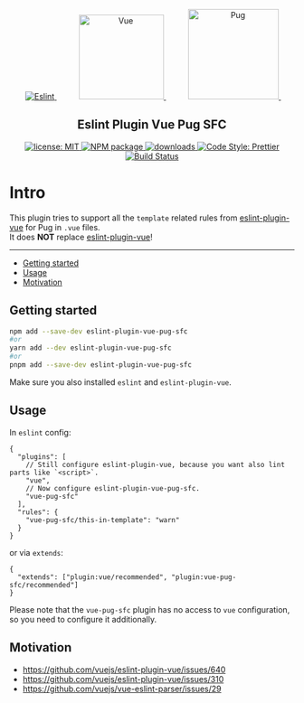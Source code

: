 <p align="center">
  &nbsp;&nbsp;&nbsp;&nbsp;
  <a href="https://eslint.org" target="_blank">
    <img alt="Eslint" src="https://avatars.githubusercontent.com/u/6019716?s=160&v=4">
  </a>
  &nbsp;&nbsp;&nbsp;&nbsp;
  &nbsp;&nbsp;&nbsp;&nbsp;
  <a href="https://vuejs.org" target="_blank">
    <img alt="Vue" src="https://vuejs.org/images/logo.svg" height="150">
  </a>
  &nbsp;&nbsp;&nbsp;&nbsp;
  &nbsp;&nbsp;&nbsp;&nbsp;
  <a href="https://pugjs.org" target="_blank">
    <img alt="Pug" src="https://cdn.rawgit.com/pugjs/pug-logo/eec436cee8fd9d1726d7839cbe99d1f694692c0c/SVG/pug-final-logo-_-colour-128.svg" height="160">
  </a>
  &nbsp;&nbsp;&nbsp;&nbsp;
</p>

<h2 align="center">Eslint Plugin Vue Pug SFC</h2>

<p align="center">
  <a href="https://github.com/Shinigami92/eslint-plugin-vue-pug-sfc/blob/main/LICENSE">
    <img alt="license: MIT" src="https://img.shields.io/github/license/Shinigami92/eslint-plugin-vue-pug-sfc.svg?style=flat-square">
  </a>
  <a href="https://www.npmjs.com/package/eslint-plugin-vue-pug-sfc" target="_blank">
    <img alt="NPM package" src="https://img.shields.io/npm/v/eslint-plugin-vue-pug-sfc.svg?style=flat-square">
  </a>
  <a href="https://www.npmjs.com/package/eslint-plugin-vue-pug-sfc" target="_blank">
    <img alt="downloads" src="https://img.shields.io/npm/dt/eslint-plugin-vue-pug-sfc.svg?style=flat-square">
  </a>
  <a href="https://prettier.io" target="_blank">
    <img alt="Code Style: Prettier" src="https://img.shields.io/badge/code_style-prettier-ff69b4.svg?style=flat-square">
  </a>
  <a href="https://github.com/Shinigami92/eslint-plugin-vue-pug-sfc/actions/workflows/ci.yml">
    <img alt="Build Status" src="https://github.com/Shinigami92/eslint-plugin-vue-pug-sfc/actions/workflows/ci.yml/badge.svg?branch=main">
  </a>
</p>

# Intro

This plugin tries to support all the `template` related rules from [eslint-plugin-vue](https://github.com/vuejs/eslint-plugin-vue) for Pug in `.vue` files.  
It does **NOT** replace [eslint-plugin-vue](https://github.com/vuejs/eslint-plugin-vue)!

---

- [Getting started](#getting-started)
- [Usage](#usage)
- [Motivation](#motivation)

## Getting started

```bash
npm add --save-dev eslint-plugin-vue-pug-sfc
#or
yarn add --dev eslint-plugin-vue-pug-sfc
#or
pnpm add --save-dev eslint-plugin-vue-pug-sfc
```

Make sure you also installed `eslint` and `eslint-plugin-vue`.

## Usage

In `eslint` config:

```jsonc
{
  "plugins": [
    // Still configure eslint-plugin-vue, because you want also lint parts like `<script>`.
    "vue",
    // Now configure eslint-plugin-vue-pug-sfc.
    "vue-pug-sfc"
  ],
  "rules": {
    "vue-pug-sfc/this-in-template": "warn"
  }
}
```

or via `extends`:

```jsonc
{
  "extends": ["plugin:vue/recommended", "plugin:vue-pug-sfc/recommended"]
}
```

Please note that the `vue-pug-sfc` plugin has no access to `vue` configuration, so you need to configure it additionally.

## Motivation

- https://github.com/vuejs/eslint-plugin-vue/issues/640
- https://github.com/vuejs/eslint-plugin-vue/issues/310
- https://github.com/vuejs/vue-eslint-parser/issues/29

